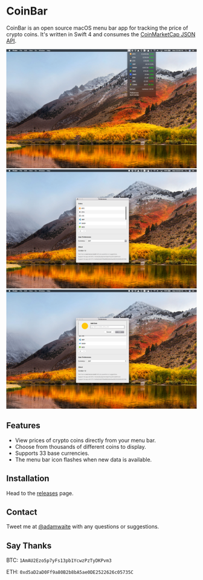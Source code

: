 # CoinBar

CoinBar is an open source macOS menu bar app for tracking the price of crypto coins. It's written in Swift 4 and consumes the [CoinMarketCap JSON API](https://coinmarketcap.com/api/).

![screenshot-01](resources/01.jpg)
![screenshot-02](resources/02.jpg)
![screenshot-03](resources/03.jpg)

## Features

- View prices of crypto coins directly from your menu bar.
- Choose from thousands of different coins to display.
- Supports 33 base currencies.
- The menu bar icon flashes when new data is available.

## Installation

Head to the [releases](https://github.com/adamwaite/CoinBar/releases) page.

## Contact

Tweet me at [@adamwaite](https://twitter.com/adamwaite) with any questions or suggestions.

## Say Thanks

BTC: `1AmAU2Ezo5p7yFs13pb1YcwzPzTyDKPvm3`

ETH: `0xd5aD2aD0Ff9a80B2b8bA5ae0DE2522626c05735C`
